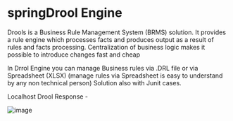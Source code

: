 # springDrool Engine
Drools is a Business Rule Management System (BRMS) solution. It provides a rule engine which processes facts and produces output as a result of rules and facts processing. Centralization of business logic makes it possible to introduce changes fast and cheap

In Drrol Engine you can manage Business rules via  .DRL file or via Spreadsheet (XLSX) (manage rules via Spreadsheet is easy to understand by any non technical person) Solution also with Junit cases.

Localhost Drool Response -

![image](https://user-images.githubusercontent.com/10513267/235473527-b2d4b632-f35f-403c-9fd2-a2d7fa9ff697.png)
